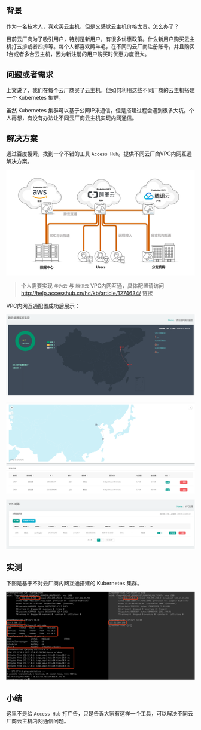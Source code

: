 ## 背景

作为一名技术人，喜欢买云主机，但是又感觉云主机价格太贵。怎么办了？

目前云厂商为了吸引用户，特别是新用户，有很多优惠政策。什么新用户购买云主机打五拆或者四拆等。每个人都喜欢薅羊毛，在不同的云厂商注册账号，并且购买1台或者多台云主机，因为新注册的用户购买时优惠力度很大。

## 问题或者需求

上文说了，我们在每个云厂商买了云主机，但如何利用这些不同厂商的云主机搭建一个 Kubernetes 集群。

虽然 Kubernetes 集群可以基于公网IP来通信，但是搭建过程会遇到很多大坑。个人再想，有没有办法让不同云厂商云主机实现内网通信。

## 解决方案

通过百度搜索，找到一个不错的工具 `Access Hub`。提供不同云厂商VPC内网互通解决方案。

![](/img/accesshub-1.png)

> 个人需要实现 `华为云` 与 `腾讯云` VPC内网互通，具体配置请访问 http://help.accesshub.cn/hc/kb/article/1274634/ 链接

VPC内网互通配置成功后展示：

![](/img/accesshub-3.png)

![](/img/accesshub-4.png)

![](/img/accesshub-2.png)

## 实测

下图是基于不对云厂商内网互通搭建的 Kubernetes 集群。

![](/img/accesshub-5.png)

## 小结

这里不是给 `Access Hub` 打广告，只是告诉大家有这样一个工具，可以解决不同云厂商云主机内网通信问题。